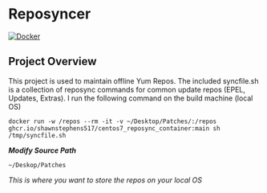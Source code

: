 # Reposyncer
[![Docker](https://github.com/ShawnStephens517/centos7_reposync_container/actions/workflows/docker-publish.yml/badge.svg?branch=main)](https://github.com/ShawnStephens517/centos7_reposync_container/actions/workflows/docker-publish.yml)
## Project Overview
This project is used to maintain offline Yum Repos. The included syncfile.sh is a collection
of reposync commands for common update repos (EPEL, Updates, Extras). I run the following command
on the build machine (local OS)
```
docker run -w /repos --rm -it -v ~/Desktop/Patches/:/repos ghcr.io/shawnstephens517/centos7_reposync_container:main sh /tmp/syncfile.sh
```

**_Modify Source Path_**
```
~/Deskop/Patches
```
_This is where you want to store the repos on your local OS_
